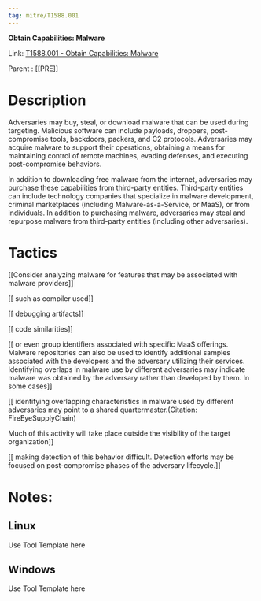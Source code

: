 ```yaml
---
tag: mitre/T1588.001
---
```


**Obtain Capabilities: Malware**

Link: [T1588.001 - Obtain Capabilities: Malware](https://attack.mitre.org/techniques/T1588/001)

Parent : [[PRE]]


# Description

Adversaries may buy, steal, or download malware that can be used during targeting. Malicious software can include payloads, droppers, post-compromise tools, backdoors, packers, and C2 protocols. Adversaries may acquire malware to support their operations, obtaining a means for maintaining control of remote machines, evading defenses, and executing post-compromise behaviors.

In addition to downloading free malware from the internet, adversaries may purchase these capabilities from third-party entities. Third-party entities can include technology companies that specialize in malware development, criminal marketplaces (including Malware-as-a-Service, or MaaS), or from individuals. In addition to purchasing malware, adversaries may steal and repurpose malware from third-party entities (including other adversaries).

# Tactics


[[Consider analyzing malware for features that may be associated with malware providers]]

[[ such as compiler used]]

[[ debugging artifacts]]

[[ code similarities]]

[[ or even group identifiers associated with specific MaaS offerings. Malware repositories can also be used to identify additional samples associated with the developers and the adversary utilizing their services. Identifying overlaps in malware use by different adversaries may indicate malware was obtained by the adversary rather than developed by them. In some cases]]

[[ identifying overlapping characteristics in malware used by different adversaries may point to a shared quartermaster.(Citation: FireEyeSupplyChain)

Much of this activity will take place outside the visibility of the target organization]]

[[ making detection of this behavior difficult. Detection efforts may be focused on post-compromise phases of the adversary lifecycle.]]


# Notes:

## Linux

Use Tool Template here

## Windows

Use Tool Template here